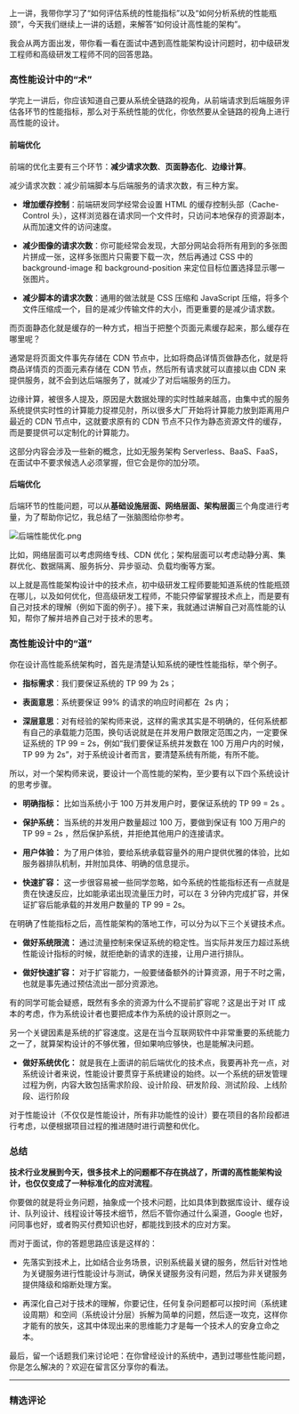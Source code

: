 <p data-nodeid="900">上一讲，我带你学习了“如何评估系统的性能指标”以及“如何分析系统的性能瓶颈”，今天我们继续上一讲的话题，来解答“如何设计高性能的架构”。</p>
<p data-nodeid="901">我会从两方面出发，带你看一看在面试中遇到高性能架构设计问题时，初中级研发工程师和高级研发工程师不同的回答思路。</p>
<h3 data-nodeid="902">高性能设计中的“术”</h3>
<p data-nodeid="903">学完上一讲后，你应该知道自己要从系统全链路的视角，从前端请求到后端服务评估各环节的性能指标，那么对于系统性能的优化，你依然要从全链路的视角上进行高性能的设计。</p>
<h4 data-nodeid="904">前端优化</h4>
<p data-nodeid="905">前端的优化主要有三个环节：<strong data-nodeid="984">减少请求次数</strong>、<strong data-nodeid="985">页面静态化</strong>、<strong data-nodeid="986">边缘计算</strong>。</p>
<p data-nodeid="906">减少请求次数：减少前端脚本与后端服务的请求次数，有三种方案。</p>
<ul data-nodeid="2533">
<li data-nodeid="2534">
<p data-nodeid="2535"><strong data-nodeid="2544">增加缓存控制</strong>：前端研发同学经常会设置 HTML 的缓存控制头部（Cache-Control 头），这样浏览器在请求同一个文件时，只访问本地保存的资源副本，从而加速文件的访问速度。</p>
</li>
<li data-nodeid="2536">
<p data-nodeid="2537"><strong data-nodeid="2549">减少图像的请求次数</strong>：你可能经常会发现，大部分网站会将所有用到的多张图片拼成一张，这样多张图片只需要下载一次，然后再通过 CSS 中的 background-image 和 background-position 来定位目标位置选择显示哪一张图片。</p>
</li>
<li data-nodeid="2538">
<p data-nodeid="2539" class=""><strong data-nodeid="2554">减少脚本的请求次数</strong>：通用的做法就是 CSS 压缩和 JavaScript 压缩，将多个文件压缩成一个，目的是减少传输文件的大小，而更重要的是减少请求数。</p>
</li>
</ul>


<p data-nodeid="914">而页面静态化就是缓存的一种方式，相当于把整个页面元素缓存起来，那么缓存在哪里呢？</p>
<p data-nodeid="915">通常是将页面文件事先存储在 CDN 节点中，比如将商品详情页做静态化，就是将商品详情页的页面元素存储在 CDN 节点，然后所有请求就可以直接以由 CDN 来提供服务，就不会到达后端服务了，就减少了对后端服务的压力。</p>
<p data-nodeid="916">边缘计算，被很多人提及，原因是大数据处理的实时性越来越高，由集中式的服务系统提供实时性的计算能力捉襟见肘，所以很多大厂开始将计算能力放到距离用户最近的 CDN 节点中，这就要求原有的 CDN 节点不只作为静态资源文件的缓存，而是要提供可以定制化的计算能力。</p>
<p data-nodeid="917">这部分内容会涉及一些新的概念，比如无服务架构 Serverless、BaaS、FaaS，在面试中不要求候选人必须掌握，但它会是你的加分项。</p>
<h4 data-nodeid="918">后端优化</h4>
<p data-nodeid="919">后端环节的性能问题，可以从<strong data-nodeid="1012">基础设施层面、网络层面、架构层面</strong>三个角度进行考量，为了帮助你记忆，我总结了一张脑图给你参考。</p>
<p data-nodeid="2911" class=""><img src="https://s0.lgstatic.com/i/image6/M01/0D/E6/Cgp9HWA72nKAYPRvAANwIbvVsWI066.png" alt="后端性能优化.png" data-nodeid="2914"></p>

<p data-nodeid="921">比如，网络层面可以考虑网络专线、CDN 优化；架构层面可以考虑动静分离、集群优化、数据隔离、服务拆分、异步驱动、负载均衡等方案。</p>
<p data-nodeid="922">以上就是高性能架构设计中的技术点，初中级研发工程师要能知道系统的性能瓶颈在哪儿，以及如何优化，但高级研发工程师，不能只停留掌握技术点上，而是要有自己对技术的理解（例如下面的例子）。接下来，我就通过讲解自己对高性能的认知，帮你了解并培养自己对于技术的思考。</p>
<h3 data-nodeid="923">高性能设计中的“道”</h3>
<p data-nodeid="924">你在设计高性能系统架构时，首先是清楚认知系统的硬性性能指标，举个例子。</p>
<ul data-nodeid="925">
<li data-nodeid="926">
<p data-nodeid="927"><strong data-nodeid="1024">指标需求</strong>：我们要保证系统的 TP 99 为 2s；</p>
</li>
<li data-nodeid="928">
<p data-nodeid="929"><strong data-nodeid="1029">表面意思</strong>：系统要保证 99%&nbsp;的请求的响应时间都在&nbsp; 2s 内；</p>
</li>
<li data-nodeid="930">
<p data-nodeid="931"><strong data-nodeid="1034">深层意思</strong>：对有经验的架构师来说，这样的需求其实是不明确的，任何系统都有自己的承载能力范围，换句话说就是在并发用户数限定范围之内，一定要保证系统的 TP 99 = 2s，例如“我们要保证系统并发数在 100 万用户内的时候，TP 99 为 2s”，对于系统设计者而言，要清楚系统有所能，有所不能。</p>
</li>
</ul>
<p data-nodeid="932">所以，对一个架构师来说，要设计一个高性能的架构，至少要有以下四个系统设计的思考步骤。</p>
<ul data-nodeid="4432">
<li data-nodeid="4433">
<p data-nodeid="4434"><strong data-nodeid="4445">明确指标：</strong> 比如当系统小于 100 万并发用户时，要保证系统的 TP 99 = 2s 。</p>
</li>
<li data-nodeid="4435">
<p data-nodeid="4436"><strong data-nodeid="4450">保护系统：</strong> 当系统的并发用户数量超过 100 万，要做到保证有 100 万用户的 TP 99 = 2s ，然后保护系统，并拒绝其他用户的连接请求。</p>
</li>
<li data-nodeid="4437">
<p data-nodeid="4438"><strong data-nodeid="4455">用户体验：</strong> 为了用户体验，要给系统承载容量外的用户提供优雅的体验，比如服务器排队机制，并附加具体、明确的信息提示。</p>
</li>
<li data-nodeid="4439">
<p data-nodeid="4440" class=""><strong data-nodeid="4460">快速扩容：</strong> 这一步很容易被一些同学忽略，如今系统的性能指标还有一点就是贵在快速反应，比如能承诺出现流量压力时，可以在 3 分钟内完成扩容，并保证扩容后能承载的并发用户数量的 TP 99 = 2s。</p>
</li>
</ul>




<p data-nodeid="942">在明确了性能指标之后，高性能架构的落地工作，可以分为以下三个关键技术点。</p>
<ul data-nodeid="5968">
<li data-nodeid="5969">
<p data-nodeid="5970"><strong data-nodeid="5977">做好系统限流：</strong> 通过流量控制来保证系统的稳定性。当实际并发压力超过系统性能设计指标的时候，就拒绝新的请求的连接，让用户进行排队。</p>
</li>
<li data-nodeid="5971">
<p data-nodeid="5972" class=""><strong data-nodeid="5982">做好快速扩容：</strong> 对于扩容能力，一般要储备额外的计算资源，用于不时之需，也就是事先通过预估流出一部分资源池。</p>
</li>
</ul>




<p data-nodeid="948">有的同学可能会疑惑，既然有多余的资源为什么不提前扩容呢？这是出于对 IT 成本的考虑，作为系统设计者也要把成本作为系统的设计原则之一。</p>
<p data-nodeid="949">另一个关键因素是系统的扩容速度。这是在当今互联网软件中非常重要的系统能力之一了，就算架构设计的不够优雅，但如果响应够快，也是能解决问题。</p>
<ul data-nodeid="6351">
<li data-nodeid="6352">
<p data-nodeid="6353" class="te-preview-highlight"><strong data-nodeid="6358">做好系统优化：</strong> 就是我在上面讲的前后端优化的技术点，我要再补充一点，对系统设计者来说，性能设计要贯穿于系统建设的始终。以一个系统的研发管理过程为例，内容大致包括需求阶段、设计阶段、研发阶段、测试阶段、上线阶段、运行阶段</p>
</li>
</ul>

<p data-nodeid="953">对于性能设计（不仅仅是性能设计，所有非功能性的设计）要在项目的各阶段都进行考虑，以便根据项目过程的推进随时进行调整和优化。</p>
<h3 data-nodeid="954">总结</h3>
<p data-nodeid="955"><strong data-nodeid="1073">技术行业发展到今天，很多技术上的问题都不存在挑战了，所谓的高性能架构设计，也仅仅变成了一种标准化的应对流程</strong>。</p>
<p data-nodeid="956">你要做的就是将业务问题，抽象成一个技术问题，比如具体到数据库设计、缓存设计、队列设计、线程设计等技术细节，然后不管你通过什么渠道，Google 也好，问同事也好，或者购买付费知识也好，都能找到技术的应对方案。</p>
<p data-nodeid="957">而对于面试，你的答题思路应该是这样的：</p>
<ul data-nodeid="958">
<li data-nodeid="959">
<p data-nodeid="960">先落实到技术上，比如结合业务场景，识别系统最关键的服务，然后针对性地为关键服务进行性能设计与测试，确保关键服务没有问题，然后为非关键服务提供降级和熔断处理方案。</p>
</li>
<li data-nodeid="961">
<p data-nodeid="962">再深化自己对于技术的理解，你要记住，任何复杂问题都可以按时间（系统建设周期）和空间（系统设计分层）拆解为简单的问题，然后逐一攻克，这样你才能有的放矢，这其中体现出来的思维能力才是每一个技术人的安身立命之本。</p>
</li>
</ul>
<p data-nodeid="963">最后，留一个话题我们来讨论吧：在你曾经设计的系统中，遇到过哪些性能问题，你是怎么解决的？欢迎在留言区分享你的看法。</p>

---

### 精选评论


